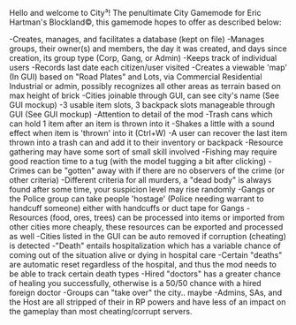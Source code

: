Hello and welcome to City³! The penultimate City Gamemode for Eric Hartman's Blockland©, this gamemode hopes to
offer as described below:

-Creates, manages, and facilitates a database (kept on file)
 -Manages groups, their owner(s) and members, the day it was created, and days since creation, its group type (Corp, Gang, or Admin)
 -Keeps track of individual users
  -Records last date each citizen/user visited
-Creates a viewable 'map' (In GUI) based on "Road Plates" and Lots, via Commercial Residential Industrial or admin, possibly recognizes all other areas as terrain based on max height of brick
-Cities joinable through GUI, can see city's name (See GUI mockup)
-3 usable item slots, 3 backpack slots manageable through GUI (See GUI mockup)
-Attention to detail of the mod
 -Trash cans which can hold 1 item after an item is thrown into it
  -Shakes a little with a sound effect when item is 'thrown' into it (Ctrl+W)
  -A user can recover the last item thrown into a trash can and add it to their inventory or backpack
 -Resource gathering may have some sort of small skill involved
  -Fishing may require good reaction time to a tug (with the model tugging a bit after clicking)
-Crimes can be "gotten" away with if there are no observers of the crime (or other criteria)
 -Different criteria for all murders, a "dead body" is always found after some time, your suspicion level may rise randomly
-Gangs or the Police group can take people 'hostage' (Police needing warrant to handcuff someone) either with handcuffs or duct tape for Gangs
-Resources (food, ores, trees) can be processed into items or imported from other cities more cheaply, these resources can be exported and processed as well
 -Cities listed in the GUI can be auto removed if corruption (cheating) is detected
-"Death" entails hospitalization which has a variable chance of coming out of the situation alive or dying in hospital care
 -Certain "deaths" are automatic reset regardless of the hospital, and thus the mod needs to be able to track certain death types
 -Hired "doctors" has a greater chance of healing you successfully, otherwise is a 50/50 chance with a hired foreign doctor
-Groups can "take over" the city.. maybe
-Admins, SAs, and the Host are all stripped of their in RP powers and have less of an impact on the gameplay than most cheating/corrupt servers.


